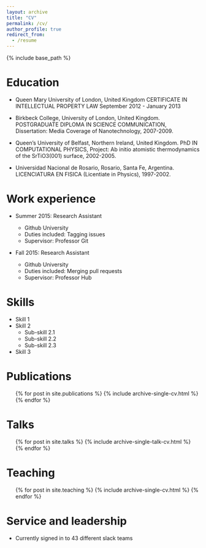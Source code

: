 ```yaml
---
layout: archive
title: "CV"
permalink: /cv/
author_profile: true
redirect_from:
  - /resume
---
```


{% include base_path %}

Education
======
* Queen Mary University of London, United Kingdom
  CERTIFICATE IN INTELLECTUAL PROPERTY LAW September 2012 - January 2013
  
* Birkbeck College, University of London, United Kingdom.
  POSTGRADUATE DIPLOMA IN SCIENCE COMMUNICATION, Dissertation: Media Coverage of Nanotechnology, 2007-2009.
  
* Queen’s University of Belfast, Northern Ireland, United Kingdom.
  PhD IN COMPUTATIONAL PHYSICS, Project: Ab initio atomistic thermodynamics of the SrTiO3(001) surface, 2002-2005.

* Universidad Nacional de Rosario, Rosario, Santa Fe, Argentina.
  LICENCIATURA EN FISICA (Licentiate in Physics), 1997-2002. 

Work experience
======
* Summer 2015: Research Assistant
  * Github University
  * Duties included: Tagging issues
  * Supervisor: Professor Git

* Fall 2015: Research Assistant
  * Github University
  * Duties included: Merging pull requests
  * Supervisor: Professor Hub
  
Skills
======
* Skill 1
* Skill 2
  * Sub-skill 2.1
  * Sub-skill 2.2
  * Sub-skill 2.3
* Skill 3

Publications
======
  <ul>{% for post in site.publications %}
    {% include archive-single-cv.html %}
  {% endfor %}</ul>
  
Talks
======
  <ul>{% for post in site.talks %}
    {% include archive-single-talk-cv.html %}
  {% endfor %}</ul>
  
Teaching
======
  <ul>{% for post in site.teaching %}
    {% include archive-single-cv.html %}
  {% endfor %}</ul>
  
Service and leadership
======
* Currently signed in to 43 different slack teams
